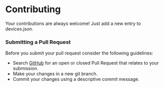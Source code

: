 # Contributing
Your contributions are always welcome! Just add a new entry to devices.json.

### Submitting a Pull Request
Before you submit your pull request consider the following guidelines:

- Search [GitHub](https://github.com/matterdatabase/matterdatabase) for an open or closed Pull Request
  that relates to your submission. 
- Make your changes in a new git branch.
- Commit your changes using a descriptive commit message. 

